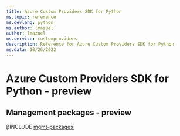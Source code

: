 ```yaml
---
title: Azure Custom Providers SDK for Python
ms.topic: reference
ms.devlang: python
ms.author: lmazuel
author: lmazuel
ms.service: customproviders
description: Reference for Azure Custom Providers SDK for Python
ms.data: 10/26/2022
---
```

# Azure Custom Providers SDK for Python - preview

## Management packages - preview
[!INCLUDE [mgmt-packages](custom-providers-mgmt-index.md)]